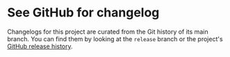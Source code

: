 # See GitHub for changelog

Changelogs for this project are curated from the Git history of its main branch.
You can find them by looking at the `release` branch or the project's [GitHub
release history][releases].

[releases]: https://github.com/pkgw/cranko/releases
